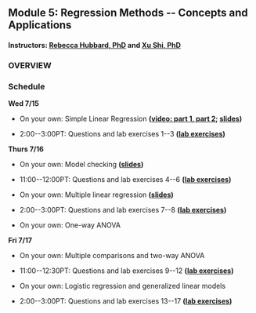 ## Module 5: Regression Methods -- Concepts and Applications 
#### Instructors: [Rebecca Hubbard, PhD](https://www.med.upenn.edu/ehr-stats) and [Xu Shi, PhD](https://www.xuritashi.com)

### OVERVIEW

### Schedule

**Wed 7/15**

* On your own: Simple Linear Regression **([video: part 1](https://youtu.be/wEK9nDqf5lE)[, part 2](https://youtu.be/yrJLAc3JwNo); [slides](/slides/1_SimpleLinearRegression.pdf))**

* 2:00--3:00PT: Questions and lab exercises 1--3  **([lab exercises](/slides/2020_SISG_5_Labs.pdf))**


**Thurs 7/16**

* On your own: Model checking **([slides](/slides/2_ModelChecking.pdf))**

* 11:00--12:00PT: Questions and lab exercises 4--6  **([lab exercises](/slides/2020_SISG_5_Labs.pdf))**

* On your own: Multiple linear regression **([slides](/slides/3_MultipleLinearRegression.pdf))**

* 2:00--3:00PT: Questions and lab exercises 7--8  **([lab exercises](/slides/2020_SISG_5_Labs.pdf))**

* On your own: One-way ANOVA

**Fri 7/17**

* On your own: Multiple comparisons and two-way ANOVA

* 11:00--12:30PT: Questions and lab exercises 9--12  **([lab exercises](/slides/2020_SISG_5_Labs.pdf))**

* On your own: Logistic regression and generalized linear models

* 2:00--3:00PT: Questions and lab exercises 13--17  **([lab exercises](/slides/2020_SISG_5_Labs.pdf))**


